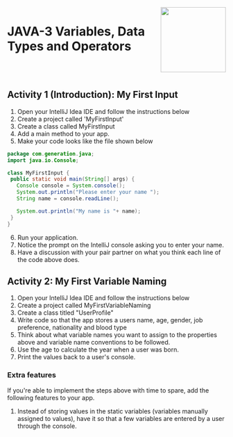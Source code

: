 
<img align="right" width="150" height="150" src="https://media-exp1.licdn.com/dms/image/C4E0BAQF7BYCCZt5epw/company-logo_200_200/0?e=2159024400&v=beta&t=qUAFP9bUgBEEXGVQYpUXW1J_OiP8e0r4rFBpqp8OrxA">

# JAVA-3 Variables, Data Types and Operators

 <br/>
 <br/>


 ## Activity 1 (Introduction): My First Input
 1. Open your IntelliJ Idea IDE and follow the instructions below
 2. Create a project called 'MyFirstInput'
 3. Create a class called MyFirstInput
 4. Add a main method to your app.
 5. Make your code looks like the file shown below

 ```java
 package com.generation.java;
import java.io.Console;

class MyFirstInput {
  public static void main(String[] args) {
    Console console = System.console();
    System.out.println("Please enter your name ");
    String name = console.readLine();

    System.out.println("My name is "+ name);
  }
}

```

6. Run your application.
7. Notice the prompt on the IntelliJ console asking you to enter your name.
8. Have a discussion with your pair partner on what you think each line of the code above does.

## Activity 2: My First Variable Naming

1. Open your IntelliJ Idea IDE and follow the instructions below
2. Create a project called MyFirstVariableNaming
3. Create a class titled "UserProfile"
4. Write code so that the app stores a users name, age, gender, job preference, nationality and blood type
5. Think about what variable names you want to assign to the properties above and variable name conventions to be followed.
6. Use the age to calculate the year when a user was born.
7. Print the values back to a user's console.

### Extra features
If you're able to implement the steps above with time to spare, add the following features to your app.
1. Instead of storing values in the static variables (variables manually assigned to values), have it so that a few variables are entered by a user through the console.

